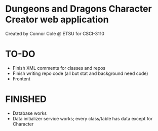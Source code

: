 # Dungeons and Dragons Character Creator web application
Created by Connor Cole @ ETSU for CSCI-3110


# TO-DO
- Finish XML comments for classes and repos
- Finish writing repo code (all but stat and background need code)
- Frontent

# FINISHED
- Database works
- Data initializer service works; every class/table has data except for Character

